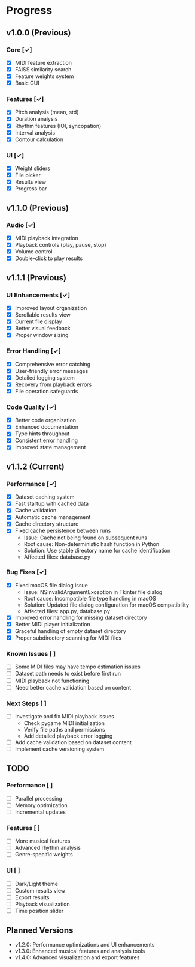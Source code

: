 # Progress

## v1.0.0 (Previous)

### Core [✓]
- [x] MIDI feature extraction
- [x] FAISS similarity search
- [x] Feature weights system
- [x] Basic GUI

### Features [✓]
- [x] Pitch analysis (mean, std)
- [x] Duration analysis
- [x] Rhythm features (IOI, syncopation)
- [x] Interval analysis
- [x] Contour calculation

### UI [✓]
- [x] Weight sliders
- [x] File picker
- [x] Results view
- [x] Progress bar

## v1.1.0 (Previous)

### Audio [✓]
- [x] MIDI playback integration
- [x] Playback controls (play, pause, stop)
- [x] Volume control
- [x] Double-click to play results

## v1.1.1 (Previous)

### UI Enhancements [✓]
- [x] Improved layout organization
- [x] Scrollable results view
- [x] Current file display
- [x] Better visual feedback
- [x] Proper window sizing

### Error Handling [✓]
- [x] Comprehensive error catching
- [x] User-friendly error messages
- [x] Detailed logging system
- [x] Recovery from playback errors
- [x] File operation safeguards

### Code Quality [✓]
- [x] Better code organization
- [x] Enhanced documentation
- [x] Type hints throughout
- [x] Consistent error handling
- [x] Improved state management

## v1.1.2 (Current)

### Performance [✓]
- [x] Dataset caching system
- [x] Fast startup with cached data
- [x] Cache validation
- [x] Automatic cache management
- [x] Cache directory structure
- [x] Fixed cache persistence between runs
  - Issue: Cache not being found on subsequent runs
  - Root cause: Non-deterministic hash function in Python
  - Solution: Use stable directory name for cache identification
  - Affected files: database.py

### Bug Fixes [✓]
- [x] Fixed macOS file dialog issue
  - Issue: NSInvalidArgumentException in Tkinter file dialog
  - Root cause: Incompatible file type handling in macOS
  - Solution: Updated file dialog configuration for macOS compatibility
  - Affected files: app.py, database.py
- [x] Improved error handling for missing dataset directory
- [x] Better MIDI player initialization
- [x] Graceful handling of empty dataset directory
- [x] Proper subdirectory scanning for MIDI files

### Known Issues [ ]
- [ ] Some MIDI files may have tempo estimation issues
- [ ] Dataset path needs to exist before first run
- [ ] MIDI playback not functioning
- [ ] Need better cache validation based on content

### Next Steps [ ]
- [ ] Investigate and fix MIDI playback issues
  - Check pygame MIDI initialization
  - Verify file paths and permissions
  - Add detailed playback error logging
- [ ] Add cache validation based on dataset content
- [ ] Implement cache versioning system

## TODO

### Performance [ ]
- [ ] Parallel processing
- [ ] Memory optimization
- [ ] Incremental updates

### Features [ ]
- [ ] More musical features
- [ ] Advanced rhythm analysis
- [ ] Genre-specific weights

### UI [ ]
- [ ] Dark/Light theme
- [ ] Custom results view
- [ ] Export results
- [ ] Playback visualization
- [ ] Time position slider

## Planned Versions
- v1.2.0: Performance optimizations and UI enhancements
- v1.3.0: Enhanced musical features and analysis tools
- v1.4.0: Advanced visualization and export features
